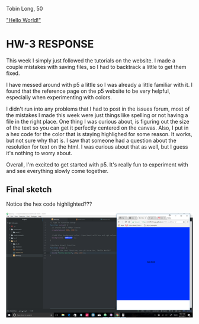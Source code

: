 Tobin Long, 50

["Hello
World!"](https://stuffnthingz.github.io/120-work/hw-3/)

# HW-3 RESPONSE

This week I simply just followed the tutorials on the website. I made a
couple mistakes with saving files, so I had to backtrack a little to get
them fixed.

I have messed around with p5 a little so I was already a
little familiar with it. I found that the reference page on the p5 website
to be very helpful, especially when experimenting with colors.

I didn't run into any problems that I had to post in the issues forum,
most of the mistakes I made this week were just things like spelling or not having a file in
the right place. One thing I was curious about, is figuring out the size
of the text so you can get it perfectly centered on the canvas. Also, I put in a hex code for the color that is staying highlighed for some reason.  It works, but not sure why that is. I saw that someone had a question about the resolution for text on the html. I was curious about that as well, but I guess it's nothing to worry about.

Overall, I'm excited to get started with p5. It's really fun to  experiment with and see everything slowly come together.

## Final sketch

Notice the hex code highlighted???

![This is my final hw-3 sketch](images/hw-3_image.png)
